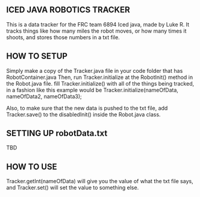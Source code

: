 ## ICED JAVA ROBOTICS TRACKER
This is a data tracker for the FRC team 6894 Iced java, made by Luke R. It tracks things like how many miles the robot moves, or how many times it shoots, and stores those numbers in a txt file.

## HOW TO SETUP
Simply make a copy of the Tracker.java file in your code folder that has RobotContainer.java
Then, run Tracker.initialize at the RobotInit() method in the Robot.java file.
fill Tracker.initialize() with all of the things being tracked, in a fashion like this example would be
Tracker.initialize(nameOfData, nameOfData2, nameOfData3);

Also, to make sure that the new data is pushed to the txt file, add Tracker.save() to the disabledInit() inside the Robot.java class.

## SETTING UP robotData.txt
TBD

## HOW TO USE
Tracker.getInt(nameOfData) will give you the value of what the txt file says, and Tracker.set() will set the value to something else.
